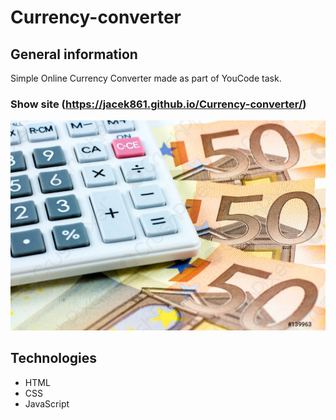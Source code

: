 # Currency-converter

## General information
Simple Online Currency Converter made as part of YouCode task.

### Show site (https://jacek861.github.io/Currency-converter/)

![Slow background](images/calculatorBackground.jpg)

## Technologies
- HTML
- CSS
- JavaScript

